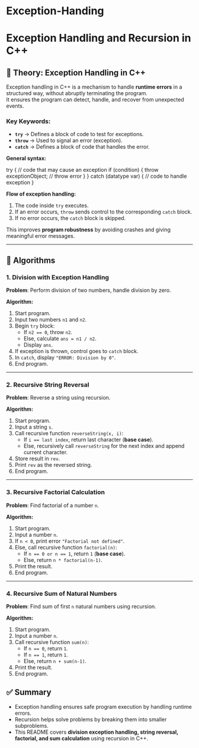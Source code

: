 # Exception-Handing

# Exception Handling and Recursion in C++

## 📖 Theory: Exception Handling in C++

Exception handling in C++ is a mechanism to handle **runtime errors** in a structured way, without abruptly terminating the program.  
It ensures the program can detect, handle, and recover from unexpected events.

### Key Keywords:
- **`try`** → Defines a block of code to test for exceptions.  
- **`throw`** → Used to signal an error (exception).  
- **`catch`** → Defines a block of code that handles the error.  

**General syntax:**

try {
    // code that may cause an exception
    if (condition) {
        throw exceptionObject;  // throw error
    }
}
catch (datatype var) {
    // code to handle exception
}


**Flow of exception handling:**
1. The code inside `try` executes.  
2. If an error occurs, `throw` sends control to the corresponding `catch` block.  
3. If no error occurs, the `catch` block is skipped.  

This improves **program robustness** by avoiding crashes and giving meaningful error messages.

---
## 📝 Algorithms

### 1. Division with Exception Handling
**Problem**: Perform division of two numbers, handle division by zero.  

**Algorithm:**
1. Start program.  
2. Input two numbers `n1` and `n2`.  
3. Begin `try` block:  
   - If `n2 == 0`, throw `n2`.  
   - Else, calculate `ans = n1 / n2`.  
   - Display `ans`.  
4. If exception is thrown, control goes to `catch` block.  
5. In `catch`, display `"ERROR: Division by 0"`.  
6. End program.  

---

### 2. Recursive String Reversal
**Problem**: Reverse a string using recursion.  

**Algorithm:**
1. Start program.  
2. Input a string `s`.  
3. Call recursive function `reverseString(x, i)`:  
   - If `i == last index`, return last character (**base case**).  
   - Else, recursively call `reverseString` for the next index and append current character.  
4. Store result in `rev`.  
5. Print `rev` as the reversed string.  
6. End program.  

---

### 3. Recursive Factorial Calculation
**Problem**: Find factorial of a number `n`.  

**Algorithm:**
1. Start program.  
2. Input a number `n`.  
3. If `n < 0`, print error `"Factorial not defined"`.  
4. Else, call recursive function `factorial(n)`:  
   - If `n == 0 or n == 1`, return `1` (**base case**).  
   - Else, return `n * factorial(n-1)`.  
5. Print the result.  
6. End program.  

---

### 4. Recursive Sum of Natural Numbers
**Problem**: Find sum of first `n` natural numbers using recursion.  

**Algorithm:**
1. Start program.  
2. Input a number `n`.  
3. Call recursive function `sum(n)`:  
   - If `n == 0`, return `1`.  
   - If `n == 1`, return `1`.  
   - Else, return `n + sum(n-1)`.  
4. Print the result.  
5. End program.  


## ✅ Summary
- Exception handling ensures safe program execution by handling runtime errors.  
- Recursion helps solve problems by breaking them into smaller subproblems.  
- This README covers **division exception handling, string reversal, factorial, and sum calculation** using recursion in C++.
